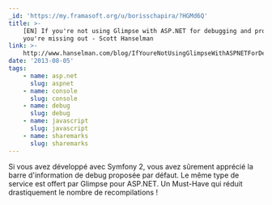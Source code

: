 ```yaml
---
_id: 'https://my.framasoft.org/u/borisschapira/?HGMd6Q'
title: >-
    [EN] If you're not using Glimpse with ASP.NET for debugging and profiling,
    you're missing out - Scott Hanselman
link: >-
    http://www.hanselman.com/blog/IfYoureNotUsingGlimpseWithASPNETForDebuggingAndProfilingYoureMissingOut.aspx
date: '2013-08-05'
tags:
    - name: asp.net
      slug: aspnet
    - name: console
      slug: console
    - name: debug
      slug: debug
    - name: javascript
      slug: javascript
    - name: sharemarks
      slug: sharemarks
---
```


<div class="markdown"><p>Si vous avez développé avec Symfony 2, vous avez sûrement apprécié la barre d'information de debug proposée par défaut. Le même type de service est offert par Glimpse pour ASP.NET. Un Must-Have qui réduit drastiquement le nombre de recompilations !
</p></div>
